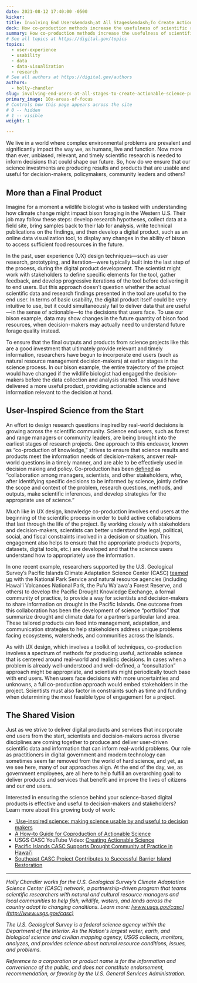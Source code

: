 ```yaml
---
date: 2021-08-12 17:40:00 -0500
kicker: 
title: Involving End Users&emdash;at All Stages&emdash;To Create Actionable Science Products for Complex, Real-World Issues
deck: How co-production methods increase the usefulness of scientific results, products, and tools
summary: How co-production methods increase the usefulness of scientific results, products, and tools.
# See all topics at https://digital.gov/topics
topics:
  - user-experience
  - usability
  - data
  - data-visualization
  - research
# See all authors at https://digital.gov/authors
authors:
  - holly-chandler
slug: involving-end-users-at-all-stages-to-create-actionable-science-products-for-complex-real-world-issues
primary_image: 10x-areas-of-focus
# Controls how this page appears across the site
# 0 -- hidden
# 1 -- visible
weight: 1

---
```


We live in a world where complex environmental problems are prevalent and significantly impact the way we, as humans, live and function. Now more than ever, unbiased, relevant, and timely scientific research is needed to inform decisions that could shape our future. So, how do we ensure that our science investments are producing results and products that are usable and useful for decision-makers, policymakers, community leaders and others?

## More than a Final Product

Imagine for a moment a wildlife biologist who is tasked with understanding how climate change might impact bison foraging in the Western U.S. Their job may follow these steps: develop research hypotheses, collect data at a field site, bring samples back to their lab for analysis, write technical publications on the findings, and then develop a digital product, such as an online data visualization tool, to display any changes in the ability of bison to access sufficient food resources in the future.

In the past, user experience (UX) design techniques—such as user research, prototyping, and iteration—were typically built into the last step of the process, during the digital product development. The scientist might work with stakeholders to define specific elements for the tool, gather feedback, and develop progressive iterations of the tool before delivering it to end users. But this approach doesn’t question whether the actual scientific data and research findings presented in the tool are useful to the end user. In terms of basic usability, the digital product itself could be very intuitive to use, but it could simultaneously fail to deliver data that are useful—in the sense of actionable—to the decisions that users face. To use our bison example, data may show changes in the future quantity of bison food resources, when decision-makers may actually need to understand future forage quality instead.

To ensure that the final outputs and products from science projects like this are a good investment that ultimately provide relevant and timely information, researchers have begun to incorporate end users (such as natural resource management decision-makers) at earlier stages in the science process. In our bison example, the entire trajectory of the project would have changed if the wildlife biologist had engaged the decision-makers before the data collection and analysis started. This would have delivered a more useful product, providing actionable science and information relevant to the decision at hand.

## User-Inspired Science from the Start

An effort to design research questions inspired by real-world decisions is growing across the scientific community. Science end users, such as forest and range managers or community leaders, are being brought into the earliest stages of research projects. One approach to this endeavor, known as “co-production of knowledge,” strives to ensure that science results and products meet the information needs of decision-makers, answer real-world questions in a timely manner, and are able to be effectively used in decision making and policy. Co-production has been [defined](https://conbio.onlinelibrary.wiley.com/doi/full/10.1111/conl.12300) as “collaboration among managers, scientists, and other stakeholders, who, after identifying specific decisions to be informed by science, jointly define the scope and context of the problem, research questions, methods, and outputs, make scientific inferences, and develop strategies for the appropriate use of science.”

Much like in UX design, knowledge co-production involves end users at the beginning of the scientific process in order to build active collaborations that last through the life of the project. By working closely with stakeholders and decision-makers, scientists can better understand the legal, political, social, and fiscal constraints involved in a decision or situation. This engagement also helps to ensure that the appropriate products (reports, datasets, digital tools, etc.) are developed and that the science users understand how to appropriately use the information.

In one recent example, researchers supported by the U.S. Geological Survey’s Pacific Islands Climate Adaptation Science Center (CASC) [teamed up](https://www.usgs.gov/center-news/pacific-islands-casc-supports-drought-community-practice-hawai-i) with the National Park Service and natural resource agencies (including Hawai‘i Volcanoes National Park, the Pu'u Wa'awa'a Forest Reserve, and others) to develop the Pacific Drought Knowledge Exchange, a formal community of practice, to provide a way for scientists and decision-makers to share information on drought in the Pacific Islands. One outcome from this collaboration has been the development of science “portfolios” that summarize drought and climate data for a partner’s particular land area. These tailored products can feed into management, adaptation, and communication strategies to help stakeholders address unique problems facing ecosystems, watersheds, and communities across the Islands.

As with UX design, which involves a toolkit of techniques, co-production involves a spectrum of methods for producing useful, actionable science that is centered around real-world and realistic decisions. In cases when a problem is already well-understood and well-defined, a “consultation” approach might be appropriate, and scientists might periodically touch base with end users. When users face decisions with more uncertainties and unknowns, a full co-production approach would embed stakeholders in the project. Scientists must also factor in constraints such as time and funding when determining the most feasible type of engagement for a project.

## The Shared Vision

Just as we strive to deliver digital products and services that incorporate end users from the start, scientists and decision-makers across diverse disciplines are coming together to produce and deliver user-driven scientific data and information that can inform real-world problems. Our role as practitioners in digital government and modern technology can sometimes seem far removed from the world of hard science, and yet, as we see here, many of our approaches align. At the end of the day, we, as government employees, are all here to help fulfill an overarching goal: to deliver products and services that benefit and improve the lives of citizens and our end users.

Interested in ensuring the science behind your science-based digital products is effective and useful to decision-makers and stakeholders? Learn more about this growing body of work:

* [ Use-inspired science: making science usable by and useful to decision makers](https://esajournals.onlinelibrary.wiley.com/doi/10.1002/fee.1735)
* [A How-to Guide for Coproduction of Actionable Science](https://conbio.onlinelibrary.wiley.com/doi/full/10.1111/conl.12300)
* USGS CASC YouTube Video: [Creating Actionable Science](https://youtu.be/5_OW0kAJIzk) 
* [Pacific Islands CASC Supports Drought Community of Practice in Hawai’i](https://www.usgs.gov/center-news/pacific-islands-casc-supports-drought-community-practice-hawai-i)
* [Southeast CASC Project Contributes to Successful Barrier Island Restoration](https://www.usgs.gov/center-news/project-spotlight-southeast-casc-project-contributes-successful-barrier-island)

---

*Holly Chandler works for the U.S. Geological Survey’s Climate Adaptation Science Center (CASC) network, a partnership-driven program that teams scientific researchers with natural and cultural resource managers and local communities to help fish, wildlife, waters, and lands across the country adapt to changing conditions. Learn more: [www.usgs.gov/casc](http://www.usgs.gov/casc)*

*The U.S. Geological Survey is a federal science agency within the Department of the Interior. As the Nation's largest water, earth, and biological science and civilian mapping agency, USGS collects, monitors, analyzes, and provides science about natural resource conditions, issues, and problems.*

*Reference to a corporation or product name is for the information and convenience of the public, and does not constitute endorsement, recommendation, or favoring by the U.S. General Services Administration.*
